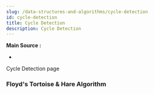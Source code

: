 ```yaml
---
slug: /data-structures-and-algorithms/cycle-detection
id: cycle-detection
title: Cycle Detection
description: Cycle Detection
---
```


**Main Source :**

- 

Cycle Detection page

### Floyd's Tortoise & Hare Algorithm
